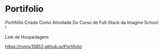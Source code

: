 # Portifolio
Portifólio Criado Como Atividade Do Curso de Full-Stack da Imagine School !

Link de Hospedagem:

https://ronny15652.github.io/Portifolio

